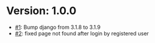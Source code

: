 # Version: 1.0.0

* [#1](https://github.com/kuldeepsharma1/banking-system/pull/46): Bump django from 3.1.8 to 3.1.9
* [#2](https://github.com/kuldeepsharma1/banking-system/pull/55): fixed page not found after login by registered user
